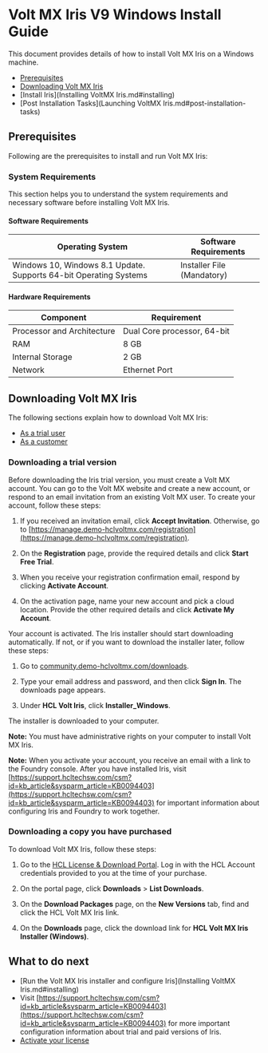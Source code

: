                                      
<!--
[](#)

*   [Prerequisites](Prerequisites.md#prerequisites)
    *   [System Requirements](Prerequisites.md#system-requirements)
    *   [Download Volt MX Iris](Prerequisites.md#download)
*   [Install Volt MX Iris](Installing VoltMX Iris.md#installing)
    *   [Configuring Volt MX Iris to use a Proxy server](Installing VoltMX Iris.md#configuring-to-use-a-proxy-server)
        *   [Basic Proxy](Installing VoltMX Iris.md#basic-proxy)
        *   [NTLM Proxy](Installing VoltMX Iris.md#ntlm-proxy)
        *   [Custom NTLM Proxy](Installing VoltMX Iris.md#custom-ntlm-proxy)
        *   [White-list Essential Domains](Installing VoltMX Iris.md#white-list-essential-domains)
*   [Post Installation Tasks](Launching VoltMX Iris.md#post-installation-tasks)
    *   [Launching Volt MX Iris](Launching VoltMX Iris.md#launching)
*   [Update Volt MX Iris](Upgrade.md)
*   [FAQs](StudioInstallation_FAQs.md#appendix-frequently-asked-questions-faqs)

[](#)

*   All Files
-->

Volt MX Iris V9 Windows Install Guide
======================================

This document provides details of how to install Volt MX Iris on a Windows machine.

*   [Prerequisites](#prerequisites)
*   [Downloading Volt MX Iris](#downloading-volt-mx-iris)
*   [Install Iris](Installing VoltMX Iris.md#installing)
*   [Post Installation Tasks](Launching VoltMX Iris.md#post-installation-tasks)

## Prerequisites

Following are the prerequisites to install and run Volt MX Iris:

### System Requirements

This section helps you to understand the system requirements and necessary software before installing Volt MX Iris.

#### Software Requirements

| Operating System | Software Requirements |
| --- | --- |
| Windows 10, Windows 8.1 Update. Supports 64-bit Operating Systems | Installer File (Mandatory) |

#### Hardware Requirements
  
| Component | Requirement |
| --- | --- |
| Processor and Architecture | Dual Core processor, 64-bit |
| RAM | 8 GB |
| Internal Storage | 2 GB |
| Network | Ethernet Port |

## Downloading Volt MX Iris

The following sections explain how to download Volt MX Iris:

*   [As a trial user](#downloading-a-trial-version)
*   [As a customer](#downloading-a-copy-you-have-purchased)

### Downloading a trial version

Before downloading the Iris trial version, you must create a Volt MX account. You can go to the Volt MX website and create a new account, or respond to an email invitation from an existing Volt MX user. To create your account, follow these steps:

1. If you received an invitation email, click **Accept Invitation**. Otherwise, go to [https://manage.demo-hclvoltmx.com/registration](https://manage.demo-hclvoltmx.com/registration).  

2. On the **Registration** page, provide the required details and click **Start Free Trial**.

3. When you receive your registration confirmation email, respond by clicking **Activate Account**.
  
4. On the activation page, name your new account and pick a cloud location. Provide the other required details and click **Activate My Account**.
    
Your account is activated. The Iris installer should start downloading automatically. If not, or if you want to download the installer later, follow these steps:
        
  1. Go to [community.demo-hclvoltmx.com/downloads](http://community.demo-hclvoltmx.com/downloads).

  2. Type your email address and password, and then click **Sign In**. The downloads page appears.

3. Under **HCL Volt Iris**, click **Installer\_Windows**.

  The installer is downloaded to your computer.

**Note:** You must have administrative rights on your computer to install Volt MX Iris.

**Note:** When you activate your account, you receive an email with a link to the Foundry console. After you have installed Iris, visit [https://support.hcltechsw.com/csm?id=kb_article&sysparm_article=KB0094403](https://support.hcltechsw.com/csm?id=kb_article&sysparm_article=KB0094403) for important information about configuring Iris and Foundry to work together.

### Downloading a copy you have purchased

To download Volt MX Iris, follow these steps:

1. Go to the [HCL License & Download Portal](https://hclsoftware.flexnetoperations.com/flexnet/operationsportal/logon.do?logoff=true). Log in with the HCL Account credentials provided to you at the time of your purchase.

2. On the portal page, click **Downloads** > **List Downloads**.

3. On the **Download Packages** page, on the **New Versions** tab, find and click the HCL Volt MX Iris link.

4. On the **Downloads** page, click the download link for **HCL Volt MX Iris Installer (Windows)**.

## What to do next

* [Run the Volt MX Iris installer and configure Iris](Installing VoltMX Iris.md#installing)
* Visit [https://support.hcltechsw.com/csm?id=kb_article&sysparm_article=KB0094403](https://support.hcltechsw.com/csm?id=kb_article&sysparm_article=KB0094403) for more important configuration information about trial and paid versions of Iris.
* [Activate your license](https://opensource.hcltechsw.com/volt-mx-docs/docs/documentation/Foundry/voltmx_licensing_guide/Content/Homepage.md)

<!--
*   [Prerequisites](#prerequisites)
    *   [System Requirements](#system-requirements)
    *   [Download Volt MX Iris](#download)
*   [Install Volt MX Iris](Installing VoltMX Iris.md#installing)
    *   [Configuring Volt MX Iris to use a Proxy server](Installing VoltMX Iris.md#configuring-to-use-a-proxy-server)
*   [Post Installation Tasks](Launching VoltMX Iris.md#post-installation-tasks)
    *   [Launching Volt MX Iris](Launching VoltMX Iris.md#launching)
*   [Update Volt MX Iris](Upgrade.md)
*   [FAQs](StudioInstallation_FAQs.md#appendix-frequently-asked-questions-faqs)

-->
